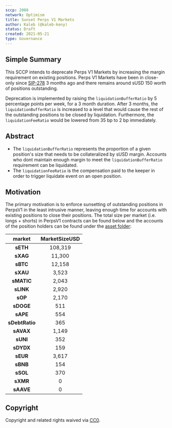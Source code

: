 ```yaml
---
sccp: 2008
network: Optimism
title: Sunset Perps V1 Markets
author: Kaleb (@kaleb-keny)
status: Draft
created: 2021-05-21
type: Governance
---
```


## Simple Summary

<!--"If you can't explain it simply, you don't understand it well enough." Provide a simplified and layman-accessible explanation of the SCCP.-->

This SCCP intends to deprecate Perps V1 Markets by increasing the margin requirement on existing positions. Perps V1 Markets have been in close-only since [SIP-278](https://sips.synthetix.io/sccp/sccp-278/) 3 months ago and there remains around sUSD 150 worth of positions outstanding.

Deprecation is implemented by raising the `liquidationBufferRatio` by 5 percentage points per week, for a 3 month duration. After 3 months, the `liquidationBufferRatio` is increased to a level that would cause the rest of the outstanding positions to be closed by liquidation. Furthermore, the `liquidationFeeRatio` would be lowered from 35 bp to 2 bp immediately.

## Abstract

<!--A short (~200 word) description of the variable change proposed.-->

- The `liquidationBufferRatio` represents the proportion of a given position's size that needs to be collateralized by sUSD margin. Accounts who dont maintain enough margin to meet the `liquidationBufferRatio` requirement can be liquidated. 
- The `liquidationFeeRatio` is the compensation paid to the keeper in order to trigger liquidate event on an open position.

## Motivation

<!--The motivation is critical for SCCPs that want to update variables within Synthetix. It should clearly explain why the existing variable is not incentive aligned. SCCP submissions without sufficient motivation may be rejected outright.-->

The primary motivation is to enforce sunsetting of outstanding positions in PerpsV1 in the least intrusive manner, leaving enough time for accounts with existing positions to close their positions.
The total size per market (i.e. longs + shorts) in PerpsV1 contracts can be found below and the accounts of the position holders can be found under the [asset folder](https://github.com/Synthetixio/SIPs/tree/master/content/sccp/asset/sccp-2008/outstanding_positions.csv):

|   **market**   	| **MarketSizeUSD** 	|
|:--------------:	|:-----------------:	|
|    **sETH**    	|      108,319      	|
|    **sXAG**    	|       11,300      	|
|    **sBTC**    	|       12,158      	|
|    **sXAU**    	|       3,523       	|
|   **sMATIC**   	|       2,043       	|
|    **sLINK**   	|       2,920       	|
|     **sOP**    	|       2,170       	|
|    **sDOGE**   	|        511        	|
|    **sAPE**    	|        554        	|
| **sDebtRatio** 	|        365        	|
|    **sAVAX**   	|       1,149       	|
|    **sUNI**    	|        352        	|
|    **sDYDX**   	|        159        	|
|    **sEUR**    	|       3,617       	|
|    **sBNB**    	|        154        	|
|    **sSOL**    	|        370        	|
|    **sXMR**    	|         0         	|
|    **sAAVE**   	|         0         	|


## Copyright

Copyright and related rights waived via [CC0](https://creativecommons.org/publicdomain/zero/1.0/).
